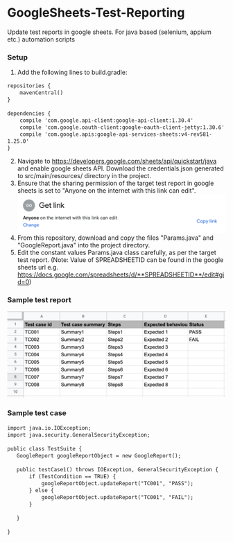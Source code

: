 # GoogleSheets-Test-Reporting
Update test reports in google sheets. For java based (selenium, appium etc.) automation scripts

### Setup
1. Add the following lines to build.gradle:
```
repositories {
    mavenCentral()
}

dependencies {
    compile 'com.google.api-client:google-api-client:1.30.4'
    compile 'com.google.oauth-client:google-oauth-client-jetty:1.30.6'
    compile 'com.google.apis:google-api-services-sheets:v4-rev581-1.25.0'
}
```
2. Navigate to https://developers.google.com/sheets/api/quickstart/java and enable google sheets API. Download the credentials.json generated to src/main/resources/ directory in the project.
3. Ensure that the sharing permission of the target test report in google sheets is set to "Anyone on the internet with this link can edit".
![](images/google_testReport_permission.png)
4. From this repository, download and copy the files "Params.java" and "GoogleReport.java" into the project directory.
5. Edit the constant values Params.java class carefully, as per the target test report. (Note: Value of SPREADSHEETID can be found in the google sheets url e.g. https://docs.google.com/spreadsheets/d/**SPREADSHEETID**/edit#gid=0)

 ### Sample test report
 ![](images/sample-test-report.png)
 
 ### Sample test case
 ```
 import java.io.IOException;
import java.security.GeneralSecurityException;

public class TestSuite {
	GoogleReport googleReportObject = new GoogleReport();

	public testCase1() throws IOException, GeneralSecurityException {
		if (TestCondition == TRUE) {
			googleReportObject.updateReport("TC001", "PASS");
		} else {
			googleReportObject.updateReport("TC001", "FAIL");
		}
			
	}

}

 ```
